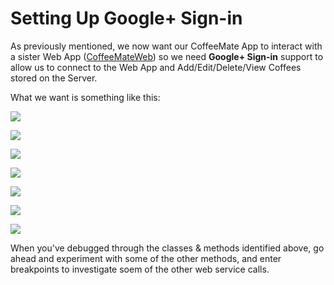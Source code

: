 # Setting Up Google+ Sign-in

As previously mentioned, we now want our CoffeeMate App to interact with a sister Web App (<a href="http://coffeemateweb.herokuapp.com">CoffeeMateWeb</a>) so we need <b>Google+ Sign-in</b> support to allow us to connect to the Web App and Add/Edit/Delete/View Coffees stored on the Server.

What we want is something like this:

![](../img/lab0602.png)

![](../img/lab0603.png)

![](../img/lab0604.png)

![](../img/lab0605.png)

![](../img/lab0606.png)

![](../img/lab0607.png)

![](../img/lab0608.png)

When you've debugged through the classes & methods identified above, go ahead and experiment with some of the other methods, and enter breakpoints to investigate soem of the other web service calls.

